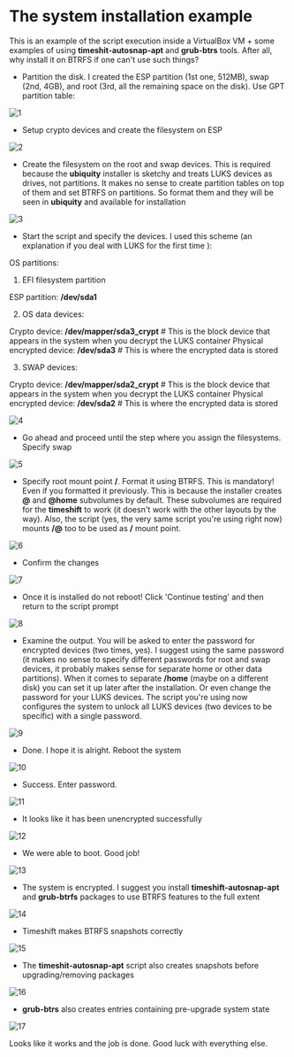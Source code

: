 # The system installation example

This is an example of the script execution inside a VirtualBox VM + some examples of using **timeshit-autosnap-apt** and **grub-btrs** tools. After all, why install it on BTRFS if one can't use such things?

- Partition the disk. I created the ESP partition (1st one, 512MB), swap (2nd, 4GB), and root (3rd, all the remaining space on the disk). Use GPT partition table:

![1](https://raw.githubusercontent.com/yngmjgsd/mint-encrypted-install-btrfs-swap/master/screenshots/screenshot-001.png?raw=true)

- Setup crypto devices and create the filesystem on ESP

![2](https://raw.githubusercontent.com/yngmjgsd/mint-encrypted-install-btrfs-swap/master/screenshots/screenshot-002.png?raw=true)

- Create the filesystem on the root and swap devices. This is required because the **ubiquity** installer is sketchy and treats LUKS devices as drives, not partitions. It makes no sense to create partition tables on top of them and set BTRFS on partitions. So format them and they will be seen in **ubiquity** and available for installation

![3](https://raw.githubusercontent.com/yngmjgsd/mint-encrypted-install-btrfs-swap/master/screenshots/screenshot-003.png?raw=true)

- Start the script and specify the devices. I used this scheme (an explanation if you deal with LUKS for the first time ):

OS partitions:

1) EFI filesystem partition

ESP partition: **/dev/sda1**

2) OS data devices:

Crypto device: **/dev/mapper/sda3_crypt** # This is the block device that appears in the system when you decrypt the LUKS container 
Physical encrypted device: **/dev/sda3** # This is where the encrypted data is stored

3) SWAP devices:

Crypto device: **/dev/mapper/sda2_crypt** # This is the block device that appears in the system when you decrypt the LUKS container
Physical encrypted device: **/dev/sda2** # This is where the encrypted data is stored

![4](https://raw.githubusercontent.com/yngmjgsd/mint-encrypted-install-btrfs-swap/master/screenshots/screenshot-004.png?raw=true)

- Go ahead and proceed until the step where you assign the filesystems. Specify swap

![5](https://raw.githubusercontent.com/yngmjgsd/mint-encrypted-install-btrfs-swap/master/screenshots/screenshot-005.png?raw=true)

- Specify root mount point **/**. Format it using BTRFS. This is mandatory! Even if you formatted it previously. This is because the installer creates **@** and **@home** subvolumes by default. These subvolumes are required for the **timeshift** to work (it doesn't work with the other layouts by the way). Also, the script (yes, the very same script you're using right now) mounts **/@** too to be used as **/** mount point.

![6](https://raw.githubusercontent.com/yngmjgsd/mint-encrypted-install-btrfs-swap/master/screenshots/screenshot-006.png?raw=true)

- Confirm the changes

![7](https://raw.githubusercontent.com/yngmjgsd/mint-encrypted-install-btrfs-swap/master/screenshots/screenshot-007.png?raw=true)

- Once it is installed do not reboot! Click 'Continue testing' and then return to the script prompt

![8](https://raw.githubusercontent.com/yngmjgsd/mint-encrypted-install-btrfs-swap/master/screenshots/screenshot-008.png?raw=true)

- Examine the output. You will be asked to enter the password for encrypted devices (two times, yes). I suggest using the same password (it makes no sense to specify different passwords for root and swap devices, it probably makes sense for separate home or other data partitions). When it comes to separate **/home** (maybe on a different disk) you can set it up later after the installation. Or even change the password for your LUKS devices. The script you're using now configures the system to unlock all LUKS devices (two devices to be specific) with a single password.

![9](https://raw.githubusercontent.com/yngmjgsd/mint-encrypted-install-btrfs-swap/master/screenshots/screenshot-009.png?raw=true)

- Done. I hope it is alright. Reboot the system

![10](https://raw.githubusercontent.com/yngmjgsd/mint-encrypted-install-btrfs-swap/master/screenshots/screenshot-010.png?raw=true)

- Success. Enter password.

![11](https://raw.githubusercontent.com/yngmjgsd/mint-encrypted-install-btrfs-swap/master/screenshots/screenshot-011.png?raw=true)

- It looks like it has been unencrypted successfully

![12](https://raw.githubusercontent.com/yngmjgsd/mint-encrypted-install-btrfs-swap/master/screenshots/screenshot-012.png?raw=true)

- We were able to boot. Good job!

![13](https://raw.githubusercontent.com/yngmjgsd/mint-encrypted-install-btrfs-swap/master/screenshots/screenshot-013.png?raw=true)

- The system is encrypted. I suggest you install **timeshift-autosnap-apt** and **grub-btrfs** packages to use BTRFS features to the full extent

![14](https://raw.githubusercontent.com/yngmjgsd/mint-encrypted-install-btrfs-swap/master/screenshots/screenshot-014.png?raw=true)

- Timeshift makes BTRFS snapshots correctly

![15](https://raw.githubusercontent.com/yngmjgsd/mint-encrypted-install-btrfs-swap/master/screenshots/screenshot-015.png?raw=true)

- The **timeshit-autosnap-apt** script also creates snapshots before upgrading/removing packages

![16](https://raw.githubusercontent.com/yngmjgsd/mint-encrypted-install-btrfs-swap/master/screenshots/screenshot-016.png?raw=true)

- **grub-btrs** also creates entries containing pre-upgrade system state

![17](https://raw.githubusercontent.com/yngmjgsd/mint-encrypted-install-btrfs-swap/master/screenshots/screenshot-017.png?raw=true)

Looks like it works and the job is done. Good luck with everything else.
